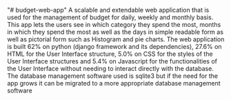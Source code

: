 "# budget-web-app" 
A scalable and extendable web application that is used for the management of budget for
daily, weekly and monthly basis. This app lets the users see in which category they spend
the most, months in which they spend the most as well as the days in simple readable form
as well as pictorial form such as Histogram and pie charts. The web application is built 62%
on python (django framework and its dependencies), 27.6% on HTML for the User Interface
structure, 5.0% on CSS for the styles of the User Interface structures and 5.4% on
Javascript for the functionalities of the User Interface without needing to interact directly
with the database. The database management software used is sqlite3 but if the need for
the app grows it can be migrated to a more appropriate database management software
